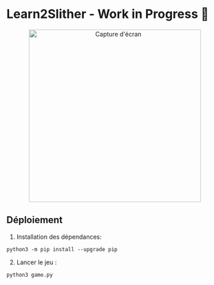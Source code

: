 # Learn2Slither - Work in Progress 🚀

<p align="center">
  <img src="https://i.ibb.co/LtKVD6T/Capture-d-cran-du-2025-01-09-21-16-04.png" 
       alt="Capture d'écran"
       width="400px">
</p>

## Déploiement

1. Installation des dépendances:

```shell
python3 -m pip install --upgrade pip
```

2. Lancer le jeu :

```shell
python3 game.py
```